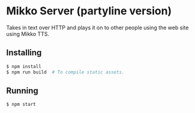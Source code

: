 # Mikko Server (partyline version)

Takes in text over HTTP and plays it on to other people using the web site
using Mikko TTS.

## Installing

```bash
$ npm install
$ npm run build  # To compile static assets.
```

## Running

```
$ npm start
```
